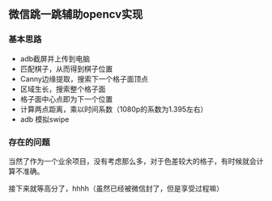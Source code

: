 ## 微信跳一跳辅助opencv实现
### 基本思路
* adb截屏并上传到电脑
* 匹配棋子，从而得到棋子位置
* Canny边缘提取，搜索下一个格子面顶点
* 区域生长，搜索整个格子面
* 格子面中心点即为下一个位置
* 计算两点距离，乘以时间系数（1080p的系数为1.395左右）
* adb 模拟swipe
### 存在的问题
当然了作为一个业余项目，没有考虑那么多，对于色差较大的格子，有时候就会计算不准确。

接下来就等高分了，hhhh（虽然已经被微信封了，但是享受过程嘛）